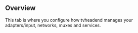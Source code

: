 ## Overview

This tab is where you configure how tvheadend manages your adapters/input, 
networks, muxes and services.
